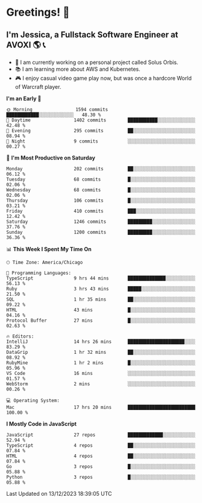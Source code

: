 # Greetings! 🧠

## I'm Jessica, a Fullstack Software Engineer at AVOXI 🌎 📞

- 🌟 I am currently working on a personal project called Solus Orbis.
- 📚 I am learning more about AWS and Kubernetes.
- 🎮 I enjoy casual video game play now, but was once a hardcore World of Warcraft player.

<!--START_SECTION:waka-->
**I'm an Early 🐤** 

```text
🌞 Morning                1594 commits        ████████████░░░░░░░░░░░░░   48.30 % 
🌆 Daytime                1402 commits        ███████████░░░░░░░░░░░░░░   42.48 % 
🌃 Evening                295 commits         ██░░░░░░░░░░░░░░░░░░░░░░░   08.94 % 
🌙 Night                  9 commits           ░░░░░░░░░░░░░░░░░░░░░░░░░   00.27 % 
```
📅 **I'm Most Productive on Saturday** 

```text
Monday                   202 commits         ██░░░░░░░░░░░░░░░░░░░░░░░   06.12 % 
Tuesday                  68 commits          █░░░░░░░░░░░░░░░░░░░░░░░░   02.06 % 
Wednesday                68 commits          █░░░░░░░░░░░░░░░░░░░░░░░░   02.06 % 
Thursday                 106 commits         █░░░░░░░░░░░░░░░░░░░░░░░░   03.21 % 
Friday                   410 commits         ███░░░░░░░░░░░░░░░░░░░░░░   12.42 % 
Saturday                 1246 commits        █████████░░░░░░░░░░░░░░░░   37.76 % 
Sunday                   1200 commits        █████████░░░░░░░░░░░░░░░░   36.36 % 
```


📊 **This Week I Spent My Time On** 

```text
🕑︎ Time Zone: America/Chicago

💬 Programming Languages: 
TypeScript               9 hrs 44 mins       ██████████████░░░░░░░░░░░   56.13 % 
Ruby                     3 hrs 43 mins       █████░░░░░░░░░░░░░░░░░░░░   21.50 % 
SQL                      1 hr 35 mins        ██░░░░░░░░░░░░░░░░░░░░░░░   09.22 % 
HTML                     43 mins             █░░░░░░░░░░░░░░░░░░░░░░░░   04.16 % 
Protocol Buffer          27 mins             █░░░░░░░░░░░░░░░░░░░░░░░░   02.63 % 

🔥 Editors: 
IntelliJ                 14 hrs 26 mins      █████████████████████░░░░   83.29 % 
DataGrip                 1 hr 32 mins        ██░░░░░░░░░░░░░░░░░░░░░░░   08.92 % 
RubyMine                 1 hr 2 mins         █░░░░░░░░░░░░░░░░░░░░░░░░   05.96 % 
VS Code                  16 mins             ░░░░░░░░░░░░░░░░░░░░░░░░░   01.57 % 
WebStorm                 2 mins              ░░░░░░░░░░░░░░░░░░░░░░░░░   00.26 % 

💻 Operating System: 
Mac                      17 hrs 20 mins      █████████████████████████   100.00 % 
```

**I Mostly Code in JavaScript** 

```text
JavaScript               27 repos            █████████████░░░░░░░░░░░░   52.94 % 
TypeScript               4 repos             ██░░░░░░░░░░░░░░░░░░░░░░░   07.84 % 
HTML                     4 repos             ██░░░░░░░░░░░░░░░░░░░░░░░   07.84 % 
Go                       3 repos             █░░░░░░░░░░░░░░░░░░░░░░░░   05.88 % 
Python                   3 repos             █░░░░░░░░░░░░░░░░░░░░░░░░   05.88 % 
```




 Last Updated on 13/12/2023 18:39:05 UTC
<!--END_SECTION:waka-->

<!--
**jessikuh/jessikuh** is a ✨ _special_ ✨ repository because its `README.md` (this file) appears on your GitHub profile.

Here are some ideas to get you started:

- 🔭 I’m currently working on ...
- 🌱 I’m currently learning ...
- 👯 I’m looking to collaborate on ...
- 🤔 I’m looking for help with ...
- 💬 Ask me about ...
- 📫 How to reach me: ...
- 😄 Pronouns: ...
- ⚡ Fun fact: ...
-->
